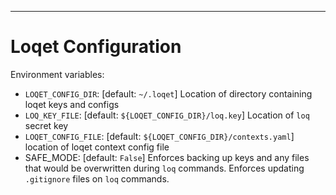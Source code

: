 ---
# Loqet Configuration

Environment variables:
* `LOQET_CONFIG_DIR`: [default: `~/.loqet`] Location of directory containing loqet keys and configs
* `LOQ_KEY_FILE`: [default: `${LOQET_CONFIG_DIR}/loq.key`] Location of `loq` secret key
* `LOQET_CONFIG_FILE`: [default: `${LOQET_CONFIG_DIR}/contexts.yaml`] location of loqet context config file
* SAFE_MODE: [default: `False`] Enforces backing up keys and any files that would be overwritten during `loq` commands. Enforces updating `.gitignore` files on `loq` commands. 
